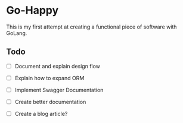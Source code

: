 # Go-Happy

This is my first attempt at creating a functional piece of software with GoLang.

## Todo

- [ ] Document and explain design flow
- [ ] Explain how to expand ORM
- [ ] Implement Swagger Documentation
- [ ] Create better documentation
- [ ] Create a blog article?


